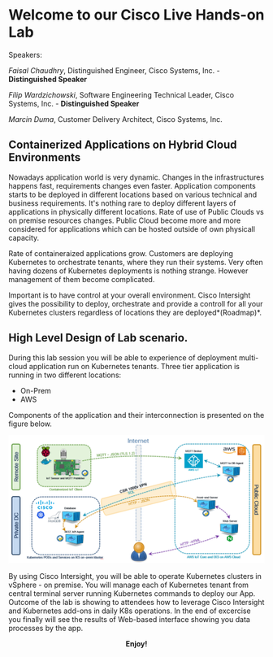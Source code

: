 # Welcome to our Cisco Live Hands-on Lab

Speakers:

*Faisal Chaudhry*, Distinguished Engineer, Cisco Systems, Inc. - **Distinguished Speaker**

*Filip Wardzichowski*, Software Engineering Technical Leader, Cisco Systems, Inc. - **Distinguished Speaker**

*Marcin Duma*, Customer Delivery Architect, Cisco Systems, Inc.

## Containerized Applications on Hybrid Cloud Environments

Nowadays application world is very dynamic. Changes in the infrastructures happens fast, requirements changes even faster.
Application components starts to be deployed in different locations based on various technical and business requirements.
It's nothing rare to deploy different layers of applications in physically different locations. Rate of use of Public Clouds vs on premise resources changes. Public Cloud become more and more considered for applications which can be hosted outside of own physicall capacity.

Rate of containeraized applications grow. Customers are deploying Kubernetes to orchestrate tenants, where they run their systems. Very often having dozens of Kubernetes deployments is nothing strange. However management of them become complicated.

Important is to have control at your overall environment. Cisco Intersight gives the possibility to deploy, orchestrate and provide a controll for all your Kubernetes clusters regardless of locations they are deployed*(Roadmap)*.

## High Level Design of Lab scenario.

During this lab session you will be able to experience of deployment multi-cloud application run on Kubernetes tenants. Three tier application is running in two different locations:

* On-Prem
* AWS

Components of the application and their interconnection is presented on the figure below.

<img src="https://raw.githubusercontent.com/marcinduma/WILCLD-2611/master/images/Overal-HybridApp.png">

By using Cisco Intersight, you will be able to operate Kubernetes clusters in vSphere - on premise.
You will manage each of Kubernetes tenant from central terminal server running Kubernetes commands to deploy our App.
Outcome of the lab is showing to attendees how to leverage Cisco Intersight and Kubernetes add-ons in daily K8s operations.
In the end of excercise you finally will see the results of Web-based interface showing you data processes by the app.

**<p style="text-align: center;">Enjoy!</p>**